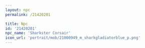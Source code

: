 ```yaml
---
layout: npc
permalink: /21420201

title: Npc
id: '21420201'
npc_name: 'Sharkster Corsair'
icon_url: 'portrait/mob/21000949_m_sharkgladiatorblue_p.png'
---
```

